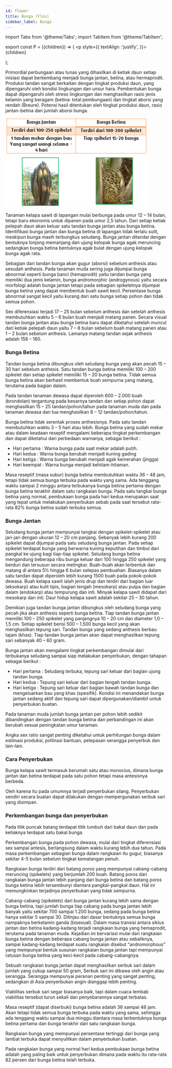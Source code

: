 ```yaml
---
id: flower
title: Bunga (Flos)
sidebar_label: Bunga
---
```


import Tabs from '@theme/Tabs';
import TabItem from '@theme/TabItem';

export const P = ({children}) => ( <p style={{
      textAlign :'justify',
    }}>{children}</p> );



<P>Primordial perbungaan atau tunas yang dihasilkan di ketiak daun setiap inisiasi dapat berkembang menjadi bunga jantan, betina, atau hermaprodit.  Produksi tandan sangat berkaitan dengan tingkat produksi daun, yang dipengaruhi oleh kondisi lingkungan dan unsur hara.  Pembentukan bunga dapat dipengaruhi oleh stress lingkungan dan menghasilkan rasio jenis kelamin yang beragam (betina: total pembungaan) dan tingkat aborsi yang rendah (Breure). Potensi hasil ditentukan oleh tingkat produksi daun, rasio jantan-betina dan jumlah aborsi bunga.</P>

![img](../../../static/img/doc/bunga.png)

<P>Tanaman kelapa sawit di lapangan mulai berbunga pada umur 12 – 14 bulan, tetapi baru ekonomis untuk dipanen pada umur 2,5 tahun. Dari setiap ketiak pelepah daun akan keluar satu tandan bunga jantan atau bunga betina. Identifikasi bunga jantan dan bunga betina di lapangan tidak terlalu sulit, meskipun bunga masih terbungkus seludang. Bunga jantan ditandai dengan bentuknya lonjong memanjang dan ujung kelopak bunga agak meruncing sedangkan bunga betina bentuknya agak bulat dengan ujung kelopak bunga agak rata.</P>

<P>Sebagian dari tandan bunga akan gugur (aborsi) sebelum anthesis atau sesudah anthesis. Pada tanaman muda sering juga dijumpai bunga abnormal seperti bunga banci (hemaprodit) yaitu tandan bunga yang memiliki dua jenis kelamin, bunga andromorphic (androgynous) yaitu secara morfologi adalah bunga jantan tetapi pada sebagian spikeletnya dijumpai bunga betina yang dapat membentuk buah sawit kecil. Persentase bunga abnormal sangat kecil yaitu kurang dari satu bunga setiap pohon dan tidak semua pohon.</P>

<P>Sex diferensiasi terjadi 17 – 25 bulan sebelum anthesis dan setelah anthesis membutuhkan waktu 5 – 6 bulan buah menjadi matang panen. Secara visual tandan bunga jantan atau bunga betina baru dapat diketahui setelah muncul dari ketiak pelepah daun yaitu 7 – 8 bulan sebelum buah matang panen atau 1 – 2 bulan sebelum anthesis. Lamanya matang tandan sejak anthesis adalah 158 – 160.</P>

### Bunga Betina
<P>Tandan bunga betina dibungkus oleh seludang bunga yang akan pecah 15 – 30 hari sebelum anthesis. Satu tandan bunga betina memiliki 100 – 200 spikelet dan setiap spikelet memiliki 15 – 20 bunga betina. Tidak semua bunga betina akan berhasil membentuk buah sempurna yang matang, terutama pada bagian dalam. </P>

<P>Pada tandan tanaman dewasa dapat diperoleh 600 – 2.000 buah (brondolan) tergantung pada besarnya tandan dan setiap pohon dapat menghasilkan 15 – 25 tandan/pohon/tahun pada tanaman muda dan pada tanaman dewasa dan tua menghasilkan 8 – 12 tandan/pohon/tahun.</P>

<P>Bunga betina tidak serentak proses anthesisnya. Pada satu tandan membutuhkan waktu 3 – 5 hari atau lebih. Bunga betina yang sudah mekar atau dalam keadaan reseptif mengalami beberapa tingkat perkembangan dan dapat diketahui dari perbedaan warnanya, sebagai berikut :</P>

* Hari pertama : Warna bunga pada saat mekar adalah putih.
* Hari kedua : Warna bunga berubah menjadi kuning gading
* Hari ketiga : Warna bunga berubah menjadi agak kemerahan (jingga)
* Hari keempat : Warna bunga menjadi kehitam-hitaman.

<P>Masa reseptif (masa subur) bunga betina membutuhkan waktu 36 – 48 jam, tetapi tidak semua bunga terbuka pada waktu yang sama. Ada tenggang waktu sampai 2 minggu antara terbukanya bunga betina pertama dengan bunga betina terakhir dalam satu rangkaian bunga. Pada satu tangkai bunga betina yang normal, pembukaan bunga pada hari kedua merupakan saat yang tepat untuk melakukan penyerbukan sebab pada saat tersebut rata-rata 82% bunga betina sudah terbuka semua.</P>

### Bunga Jantan
<P>Seludang bunga jantan mempunyai tangkai dengan spikelet-spikelet atau jari-jari dengan ukuran 12 – 20 cm panjang. Sebanyak lebih kurang 200 spikelet dapat dijumpai pada satu seludang bunga jantan. Pada setiap spikelet terdapat bunga yang berwarna kuning keputihan dan timbul dari pangkal ke ujung bagi tiap-tiap spikelet. Seludang bunga betina mengandung beberapa ribu bunga keluar dari 100 hingga 250 spikelet yang berduri dan tersusun secara melingkar. Buah-buah akan terbentuk dan matang di antara 5½ hingga 6 bulan selepas pembuahan. Biasanya dalam satu tandan dapat diperoleh lebih kurang 1500 buah pada pokok-pokok dewasa. Buah kelapa sawit ialah jenis drup dan terdiri dari bagian luar (eksokarp) atau kulit tipis, bagian tengah (mesokarp) atau pulpa dan bagian dalam (endokarp) atau tempurung dan inti. Minyak kelapa sawit didapat dari mesokarp dan inti. Daur hidup kelapa sawit adalah sekitar 25 – 30 tahun.</P>

<P>Demikian juga tandan bunga jantan dibungkus oleh seludang bunga yang pecah jika akan anthesis seperti bunga betina. Tiap tandan bunga jantan memiliki 100 – 250 spikelet yang panjangnya 10 – 20 cm dan diameter 1,0 – 1,5 cm. Setiap spikelet berisi 500 – 1.500 bunga kecil yang akan menghasilkan tepung sari. Tandan bunga yang sedang anthesis berbau tajam (khas). Tiap tandan bunga jantan akan dapat menghasilkan tepung sari sebanyak 40 – 60 gram.</P>

<P>Bunga jantan akan mengalami tingkat perkembangan dimulai dari terbukanya seludang sampai siap melakukan penyerbukan, dengan tahapan sebagai berikut :</P>

* Hari pertama : Seludang terbuka, tepung sari keluar dari bagian ujung tandan bunga.
* Hari kedua : Tepung sari keluar dari bagian tengah tandan bunga.
* Hari ketiga : Tepung sari keluar dari bagian bawah tandan bunga dan mengeluarkan bau yang khas (spesifik). Kondisi ini menandakan bunga jantan sedang aktif dan tepung sari dapat dipergunakan/diambil untuk penyerbukan buatan.


<P>Pada tanaman muda jumlah bunga jantan per pohon lebih sedikit dibandingkan dengan tandan bunga betina dan perbandingan ini akan berubah sesuai peningkatan umur tanaman.</P>

<P>Angka sex ratio sangat penting diketahui untuk perhitungan bunga dalam estimasi produksi, pollinasi bantuan, pelepasan serangga penyerbuk dan lain-lain.</P>

### Cara Penyerbukan
<P>Bunga kelapa sawit termasuk berumah satu atau monocius, dimana bunga jantan dan betina terdapat pada satu pohon tetapi masa antesisnya berbeda.</P>

<P>Oleh karena itu pada umumnya terjadi penyerbukan silang. Penyerbukan sendiri secara buatan dapat dilakukan dengan mempergunakan serbuk sari yang disimpan.</P>

### Perkembangan bunga dan penyerbukan
<P>Pada titik puncak batang terdapat titik tumbuh dari bakal daun dan pada ketiaknya terdapat satu bakal bunga.</P>

<P>Perkembangan bunga pada pohon dewasa, mulai dari tingkat diferensiasi sex sampai antesis, berlangsung dalam waktu kurang lebih dua tahun. Pada masa perkembangan sebagian bunga dalam rangkaian itu gugur, biasanya sekitar 4-5 bulan sebelum tingkat kematangan penuh.</P>

<P>Rangkaian bunga terdiri dari batang poros yang mempunyai cabang-cabang meruncing (spikelets) yang berjumlah 200 buah. Batang poros dari rangkaian bunga jantan lebih panjang dari bunga betina dan batang poros bunga betina lebih tersembunyi diantara pangkal-pangkal daun. Hal ini memungkinkan terjadinya penyerbukan yang tidak sempurna.</P>

<P>Cabang-cabang (spikelets) dari bunga jantan kurang lebih sama dengan bunga betina, tapi jumlah bunga tiap cabang pada bunga jantan lebih banyak yaitu sekitar 700 sampai 1.200 bunga, sedang pada bunga betina hanya sekitar 5 sampai 30. Ditinjau dari dasar bentuknya semua bunga nampaknya berkelamin ganda (bisexual).
Dalam masa transisi antara siklus jantan dan betina kadang-kadang terjadi rangkaian bunga yang hemaprodit, terutama pada tanaman muda. Kejadian ini bervariasi mulai dari rangkaian bunga betina dengan beberapa cabang bunga jantan atau sebaliknya, sampai kadang-kadang terdapat suatu rangkaian disebut “andromorphous” yang mempunyai bentuk susunan rangkaian bunga jantan tapi mempunyai ratusan bunga betina yang keci-kecil pada cabang-cabangnya.</P>

<P>Sebuah rangkaian bunga jantan dapat menghasilkan serbuk sari dalam jumlah yang cukup sampai 50 gram, Serbuk sari ini dibawa oleh angin atau serangga. Serangga mempunyai peranan penting yang sangat penting, sedangkan di Asia penyerbukan angin dianggap lebih penting.</P>

<P>Viabilitas serbuk sari segar biasanya baik, tapi dalam cuaca lembab viabilitas tersebut turun sekali dan penyebarannya sangat terbatas.</P>

<P>Masa reseptif (dapat diserbuki) bunga betina adalah 36 sampai 48 jam. Akan tetapi tidak semua bunga terbuka pada waktu yang sama, sehingga ada tenggang waktu sampai dua minggu diantara masa terbentuknya bunga betina pertama dan bunga terakhir dari satu rangkaian bunga.</P>

<P>Rangkaian bunga yang mempunyai persentase tertinggi dari bunga yang lambat terbuka dapat menyulitkan dalam penyerbukan buatan.</P>

<P>Pada rangkaian bunga yang normal hari kedua pembukaan bunga betina adalah yang paling baik untuk penyerbukan dimana pada waktu itu rata-rata 82 persen dari bunga betina telah terbuka.
</P>
